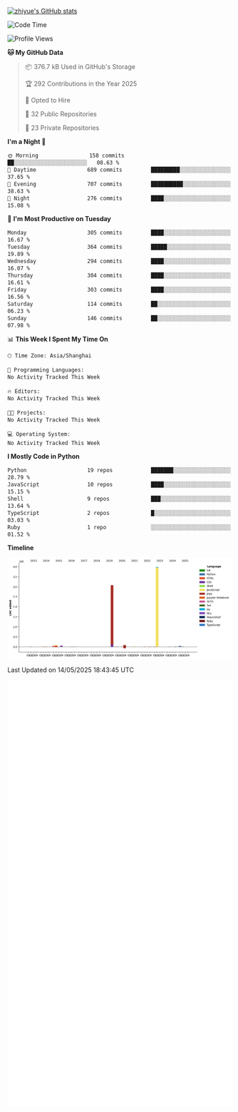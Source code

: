 
[![zhiyue's GitHub stats](https://github-readme-stats.vercel.app/api?username=zhiyue)](https://github.com/anuraghazra/github-readme-stats&&show_icons=true)

<!--START_SECTION:waka-->
![Code Time](http://img.shields.io/badge/Code%20Time-2%2C215%20hrs%2020%20mins-blue)

![Profile Views](http://img.shields.io/badge/Profile%20Views-1-blue)

**🐱 My GitHub Data** 

> 📦 376.7 kB Used in GitHub's Storage 
 > 
> 🏆 292 Contributions in the Year 2025
 > 
> 💼 Opted to Hire
 > 
> 📜 32 Public Repositories 
 > 
> 🔑 23 Private Repositories 
 > 
**I'm a Night 🦉** 

```text
🌞 Morning                158 commits         ██░░░░░░░░░░░░░░░░░░░░░░░   08.63 % 
🌆 Daytime                689 commits         █████████░░░░░░░░░░░░░░░░   37.65 % 
🌃 Evening                707 commits         ██████████░░░░░░░░░░░░░░░   38.63 % 
🌙 Night                  276 commits         ████░░░░░░░░░░░░░░░░░░░░░   15.08 % 
```
📅 **I'm Most Productive on Tuesday** 

```text
Monday                   305 commits         ████░░░░░░░░░░░░░░░░░░░░░   16.67 % 
Tuesday                  364 commits         █████░░░░░░░░░░░░░░░░░░░░   19.89 % 
Wednesday                294 commits         ████░░░░░░░░░░░░░░░░░░░░░   16.07 % 
Thursday                 304 commits         ████░░░░░░░░░░░░░░░░░░░░░   16.61 % 
Friday                   303 commits         ████░░░░░░░░░░░░░░░░░░░░░   16.56 % 
Saturday                 114 commits         ██░░░░░░░░░░░░░░░░░░░░░░░   06.23 % 
Sunday                   146 commits         ██░░░░░░░░░░░░░░░░░░░░░░░   07.98 % 
```


📊 **This Week I Spent My Time On** 

```text
🕑︎ Time Zone: Asia/Shanghai

💬 Programming Languages: 
No Activity Tracked This Week

🔥 Editors: 
No Activity Tracked This Week

🐱‍💻 Projects: 
No Activity Tracked This Week

💻 Operating System: 
No Activity Tracked This Week
```

**I Mostly Code in Python** 

```text
Python                   19 repos            ███████░░░░░░░░░░░░░░░░░░   28.79 % 
JavaScript               10 repos            ████░░░░░░░░░░░░░░░░░░░░░   15.15 % 
Shell                    9 repos             ███░░░░░░░░░░░░░░░░░░░░░░   13.64 % 
TypeScript               2 repos             █░░░░░░░░░░░░░░░░░░░░░░░░   03.03 % 
Ruby                     1 repo              ░░░░░░░░░░░░░░░░░░░░░░░░░   01.52 % 
```



**Timeline**

![Lines of Code chart](https://raw.githubusercontent.com/zhiyue/zhiyue/main/assets/bar_graph.png)


 Last Updated on 14/05/2025 18:43:45 UTC
<!--END_SECTION:waka-->

<!-- [![Top Langs](https://github-readme-stats.vercel.app/api/top-langs/?username=zhiyue)](https://github.com/anuraghazra/github-readme-stats) -->

![](./github-metrics.svg)

